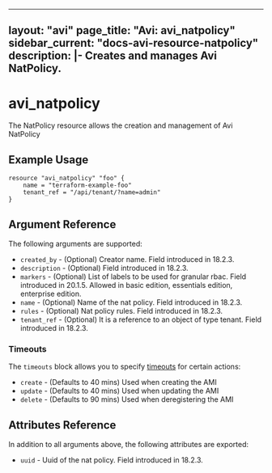 <!--
    Copyright 2021 VMware, Inc.
    SPDX-License-Identifier: Mozilla Public License 2.0
-->
---
layout: "avi"
page_title: "Avi: avi_natpolicy"
sidebar_current: "docs-avi-resource-natpolicy"
description: |-
  Creates and manages Avi NatPolicy.
---

# avi_natpolicy

The NatPolicy resource allows the creation and management of Avi NatPolicy

## Example Usage

```hcl
resource "avi_natpolicy" "foo" {
    name = "terraform-example-foo"
    tenant_ref = "/api/tenant/?name=admin"
}
```

## Argument Reference

The following arguments are supported:

* `created_by` - (Optional) Creator name. Field introduced in 18.2.3.
* `description` - (Optional) Field introduced in 18.2.3.
* `markers` - (Optional) List of labels to be used for granular rbac. Field introduced in 20.1.5. Allowed in basic edition, essentials edition, enterprise edition.
* `name` - (Optional) Name of the nat policy. Field introduced in 18.2.3.
* `rules` - (Optional) Nat policy rules. Field introduced in 18.2.3.
* `tenant_ref` - (Optional) It is a reference to an object of type tenant. Field introduced in 18.2.3.


### Timeouts

The `timeouts` block allows you to specify [timeouts](https://www.terraform.io/docs/configuration/resources.html#timeouts) for certain actions:

* `create` - (Defaults to 40 mins) Used when creating the AMI
* `update` - (Defaults to 40 mins) Used when updating the AMI
* `delete` - (Defaults to 90 mins) Used when deregistering the AMI

## Attributes Reference

In addition to all arguments above, the following attributes are exported:

* `uuid` -  Uuid of the nat policy. Field introduced in 18.2.3.

